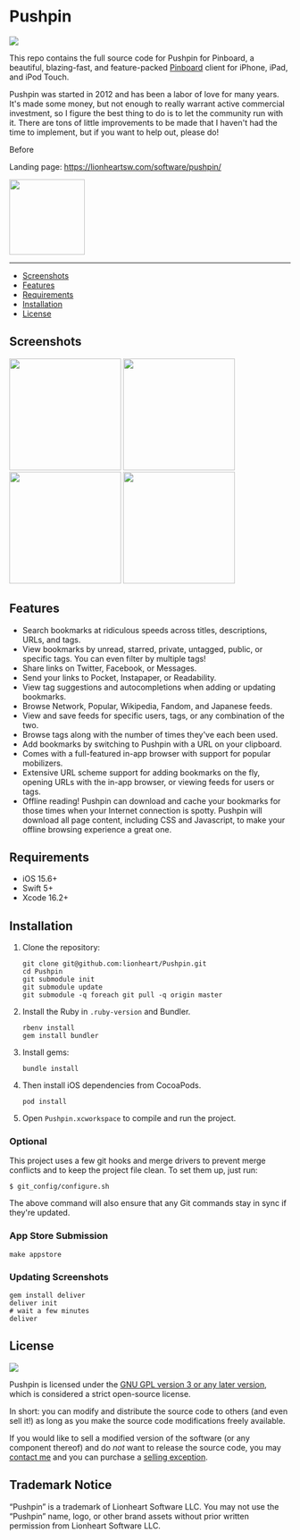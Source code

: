 # Pushpin

<img src="https://img.shields.io/badge/license-GPLv3-blue">

This repo contains the full source code for Pushpin for Pinboard, a beautiful, blazing-fast, and feature-packed [Pinboard](https://pinboard.in) client for iPhone, iPad, and iPod Touch.

Pushpin was started in 2012 and has been a labor of love for many years. It's made some money, but not enough to really warrant active commercial investment, so I figure the best thing to do is to let the community run with it. There are tons of little improvements to be made that I haven't had the time to implement, but if you want to help out, please do!

Before

Landing page: https://lionheartsw.com/software/pushpin/

<a href="https://apps.apple.com/us/app/pushpin-for-pinboard/id548052590"><img width="135px" src="https://2017.lionheartsw.com/static/images/appstore.png" /></a>

---

- [Screenshots](#screenshots)
- [Features](#features)
- [Requirements](#requirements)
- [Installation](#installation)
- [License](#license)

## Screenshots

<img width="200px" src="https://2017.lionheartsw.com/static/images/pushpin-1.png" /> <img width="200px" src="https://2017.lionheartsw.com/static/images/pushpin-2.png" /> <img width="200px" src="https://2017.lionheartsw.com/static/images/pushpin-3.png" /> <img width="200px" src="https://2017.lionheartsw.com/static/images/pushpin-4.png" />

## Features

* Search bookmarks at ridiculous speeds across titles, descriptions, URLs, and tags.
* View bookmarks by unread, starred, private, untagged, public, or specific tags. You can even filter by multiple tags!
* Share links on Twitter, Facebook, or Messages.
* Send your links to Pocket, Instapaper, or Readability.
* View tag suggestions and autocompletions when adding or updating bookmarks.
* Browse Network, Popular, Wikipedia, Fandom, and Japanese feeds.
* View and save feeds for specific users, tags, or any combination of the two.
* Browse tags along with the number of times they've each been used.
* Add bookmarks by switching to Pushpin with a URL on your clipboard.
* Comes with a full-featured in-app browser with support for popular mobilizers.
* Extensive URL scheme support for adding bookmarks on the fly, opening URLs with the in-app browser, or viewing feeds for users or tags.
* Offline reading! Pushpin can download and cache your bookmarks for those times when your Internet connection is spotty. Pushpin will download all page content, including CSS and Javascript, to make your offline browsing experience a great one.

## Requirements

- iOS 15.6+
- Swift 5+
- Xcode 16.2+

## Installation

1. Clone the repository:

       git clone git@github.com:lionheart/Pushpin.git
       cd Pushpin
       git submodule init
       git submodule update
       git submodule -q foreach git pull -q origin master

2. Install the Ruby in `.ruby-version` and Bundler.

       rbenv install
       gem install bundler

3. Install gems:

       bundle install

4. Then install iOS dependencies from CocoaPods.

       pod install

5. Open `Pushpin.xcworkspace` to compile and run the project.

### Optional

This project uses a few git hooks and merge drivers to prevent merge conflicts and to keep the project file clean. To set them up, just run:

```
$ git_config/configure.sh
```

The above command will also ensure that any Git commands stay in sync if they're updated.

### App Store Submission

```
make appstore
```

### Updating Screenshots

```
gem install deliver
deliver init
# wait a few minutes
deliver
```

## License

<img src="https://www.gnu.org/graphics/gplv3-with-text-84x42.png" />

Pushpin is licensed under the [GNU GPL version 3 or any later version](https://www.gnu.org/licenses/gpl-3.0.html), which is considered a strict open-source license.

In short: you can modify and distribute the source code to others (and even sell it!) as long as you make the source code modifications freely available.

If you would like to sell a modified version of the software (or any component thereof) and do *not* want to release the source code, you may [contact me](mailto:dan@lionheartsw.com) and you can purchase a [selling exception](https://www.gnu.org/philosophy/selling-exceptions).

## Trademark Notice
“Pushpin” is a trademark of Lionheart Software LLC. You may not use the “Pushpin” name, logo, or other brand assets without prior written permission from Lionheart Software LLC.
